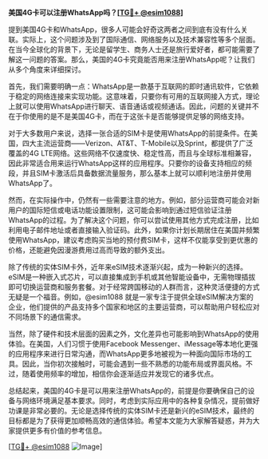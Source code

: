 **美国4G卡可以注册WhatsApp吗？[[TG💪+ @esim1088](https://t.me/s/esim1088)]**

提到美国4G卡和WhatsApp，很多人可能会好奇这两者之间到底有没有什么关联。实际上，这个问题涉及到了国际通信、网络服务以及技术兼容性等多个层面。在当今全球化的背景下，无论是留学生、商务人士还是旅行爱好者，都可能需要了解这一问题的答案。那么，美国的4G卡究竟能否用来注册WhatsApp呢？让我们从多个角度来详细探讨。

首先，我们需要明确一点：WhatsApp是一款基于互联网的即时通讯软件，它依赖于稳定的网络连接来实现功能。这意味着，只要你有可用的互联网接入方式，理论上就可以使用WhatsApp进行聊天、语音通话或视频通话。因此，问题的关键并不在于你使用的是不是美国4G卡，而在于这张卡是否能够提供足够的网络支持。

对于大多数用户来说，选择一张合适的SIM卡是使用WhatsApp的前提条件。在美国，四大主流运营商——Verizon、AT&T、T-Mobile以及Sprint，都提供了广泛覆盖的4G LTE网络。这些网络不仅速度快、稳定性高，而且与全球标准相兼容，因此非常适合用来运行WhatsApp这样的应用程序。只要你的设备支持相应的频段，并且SIM卡激活后具备数据流量服务，那么基本上就可以顺利地注册并使用WhatsApp了。

然而，在实际操作中，仍然有一些需要注意的地方。例如，部分运营商可能会对新用户的国际短信或电话功能设置限制，这可能会影响到通过短信验证注册WhatsApp的过程。为了解决这个问题，你可以尝试使用其他方式完成注册，比如利用电子邮件地址或者直接输入验证码。此外，如果你计划长期居住在美国并频繁使用WhatsApp，建议考虑购买当地的预付费SIM卡，这样不仅能享受到更优惠的价格，还能避免因漫游费用过高而导致的额外支出。

除了传统的实体SIM卡外，近年来eSIM技术逐渐兴起，成为一种新兴的选择。eSIM是一种嵌入式芯片，可以直接集成到手机或其他智能设备中，无需物理插拔即可切换运营商和服务套餐。对于经常跨国移动的人群而言，这种灵活便捷的方式无疑是一个福音。例如，@esim1088 就是一家专注于提供全球eSIM解决方案的企业，他们提供的产品支持多个国家和地区的主要运营商，可以帮助用户轻松应对不同场景下的通信需求。

当然，除了硬件和技术层面的因素之外，文化差异也可能影响到WhatsApp的使用体验。在美国，人们习惯于使用Facebook Messenger、iMessage等本地化更强的应用程序来进行日常沟通，而WhatsApp更多地被视为一种面向国际市场的工具。因此，当你初次接触时，可能会遇到一些不熟悉的功能布局或界面风格。不过，随着使用频率的增加，相信你会逐渐适应并发现它的诸多优点。

总结起来，美国的4G卡是可以用来注册WhatsApp的，前提是你要确保自己的设备与网络环境满足基本要求。同时，考虑到实际应用中的各种复杂情况，提前做好功课是非常必要的。无论是选择传统的实体SIM卡还是新兴的eSIM技术，最终的目标都是为了获得更加顺畅高效的通信体验。希望本文能为大家解答疑惑，并为大家提供更多有价值的参考信息。

[[TG💪+ @esim1088](https://t.me/s/esim1088) ![Image](https://i.postimg.cc/4NQfJmqS/Snipaste-2025-05-13-00-14-12.png)]